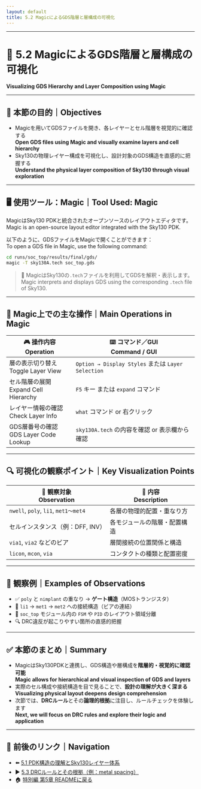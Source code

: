 ```yaml
---
layout: default
title: 5.2 MagicによるGDS階層と層構成の可視化
---
```


---

# 🧪 5.2 MagicによるGDS階層と層構成の可視化  
**Visualizing GDS Hierarchy and Layer Composition using Magic**

---

## 🎯 本節の目的｜Objectives

- Magicを用いてGDSファイルを開き、各レイヤーとセル階層を視覚的に確認する  
  **Open GDS files using Magic and visually examine layers and cell hierarchy**
- Sky130の物理レイヤー構成を可視化し、設計対象のGDS構造を直感的に把握する  
  **Understand the physical layer composition of Sky130 through visual exploration**

---

## 🖥️ 使用ツール：Magic｜Tool Used: Magic

MagicはSky130 PDKと統合されたオープンソースのレイアウトエディタです。  
Magic is an open-source layout editor integrated with the Sky130 PDK.

以下のように、GDSファイルをMagicで開くことができます：  
To open a GDS file in Magic, use the following command:

```bash
cd runs/soc_top/results/final/gds/
magic -T sky130A.tech soc_top.gds
```

> 🔧 MagicはSky130の`.tech`ファイルを利用してGDSを解釈・表示します。  
> Magic interprets and displays GDS using the corresponding `.tech` file of Sky130.

---

## 🧭 Magic上での主な操作｜Main Operations in Magic

| 🎮 **操作内容**<br>**Operation** | ⌨️ **コマンド／GUI**<br>**Command / GUI** |
|-----------------------------|--------------------------------------------|
| 層の表示切り替え<br>Toggle Layer View | `Option → Display Styles` または `Layer Selection` |
| セル階層の展開<br>Expand Cell Hierarchy | `F5` キー または `expand` コマンド |
| レイヤー情報の確認<br>Check Layer Info | `what` コマンド or 右クリック |
| GDS層番号の確認<br>GDS Layer Code Lookup | `sky130A.tech` の内容を確認 or 表示欄から確認 |

---

## 🔍 可視化の観察ポイント｜Key Visualization Points

| 🔬 **観察対象**<br>Observation | 📝 **内容**<br>Description |
|------------------------------|-----------------------------|
| `nwell`, `poly`, `li1`, `met1〜met4` | 各層の物理的配置・重なり方 |
| セルインスタンス（例：DFF, INV） | 各モジュールの階層・配置構造 |
| `via1`, `via2` などのビア | 層間接続の位置関係と構造 |
| `licon`, `mcon`, `via` | コンタクトの種類と配置密度 |

---

## 🧩 観察例｜Examples of Observations

- ✅ `poly` と `nimplant` の重なり → **ゲート構造**（MOSトランジスタ）  
- 🔁 `li1` → `met1` → `met2` への接続構造（ビアの連結）  
- 🧠 `soc_top` モジュール内の `FSM` や `PID` のレイアウト領域分離  
- 🔍 DRC違反が起こりやすい箇所の直感的把握

---

## ✅ 本節のまとめ｜Summary

- MagicはSky130PDKと連携し、GDS構造や層構成を**階層的・視覚的に確認可能**  
  **Magic allows for hierarchical and visual inspection of GDS and layers**
- 実際のセル構成や接続構造を目で見ることで、**設計の理解が大きく深まる**  
  **Visualizing physical layout deepens design comprehension**
- 次節では、**DRCルール**とその**論理的根拠**に注目し、ルールチェックを体験します  
  **Next, we will focus on DRC rules and explore their logic and application**

---

## 🔗 前後のリンク｜Navigation

- ⬅️ [5.1 PDK構造の理解とSky130レイヤー体系](5_1_pdk_layers.md)  
- ▶️ [5.3 DRCルールとその根拠（例：metal spacing）](5_3_drc_rules.md)  
- 🏠 [特別編 第5章 READMEに戻る](README.md)
